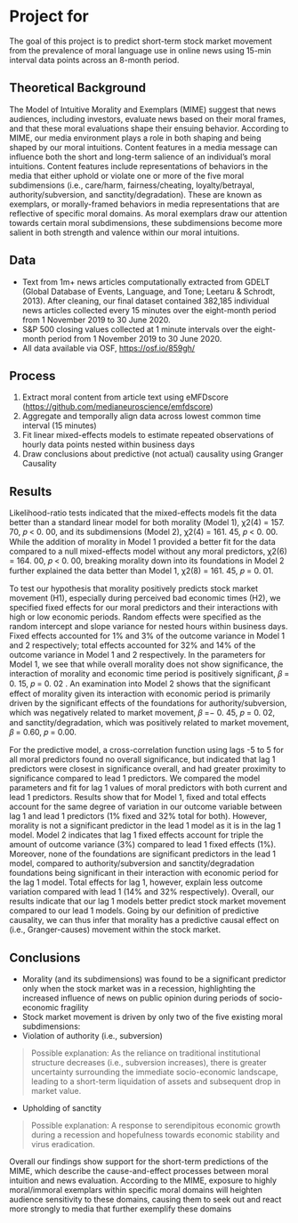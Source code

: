 # Project for
The goal of this project is to predict short-term stock market movement from the prevalence of moral language use in online news using 15-min interval data points across an 8-month period. 

## Theoretical Background
The Model of Intuitive Morality and Exemplars (MIME) suggest that news audiences, including investors, evaluate news based on their moral frames, and that these moral evaluations shape their ensuing behavior. According to MIME, our media environment plays a role in both shaping and being shaped by our moral intuitions. Content features in a media message can influence both the short and long-term salience of an individual’s moral intuitions. Content features include representations of behaviors in the media that either uphold or violate one or more of the five moral subdimensions (i.e., care/harm, fairness/cheating, loyalty/betrayal, authority/subversion, and sanctity/degradation). These are known as exemplars, or morally-framed behaviors in media representations that are reflective of specific moral domains. As moral exemplars draw our attention towards certain moral subdimensions, these subdimensions become more salient in both strength and valence within our moral intuitions.

## Data
- Text from 1m+ news articles computationally extracted from GDELT (Global Database of Events, Language, and Tone; Leetaru & Schrodt, 2013). After cleaning, our final dataset contained 382,185 individual news articles collected every 15 minutes over the eight-month period from 1 November 2019 to 30 June 2020.
- S&P 500 closing values collected at 1 minute intervals over the eight-month period from 1 November 2019 to 30 June 2020.
- All data available via OSF, https://osf.io/859gh/

## Process
1. Extract moral content from article text using eMFDscore (https://github.com/medianeuroscience/emfdscore)
2. Aggregate and temporally align data across lowest common time interval (15 minutes) 
3. Fit linear mixed-effects models to estimate repeated observations of hourly data points nested within business days
4. Draw conclusions about predictive (not actual) causality using Granger Causality

## Results
Likelihood-ratio tests indicated that the mixed-effects models fit the data better than a standard linear model for both morality (Model 1), χ2(4) = 157. 70, 𝑝 < 0. 00, and its subdimensions (Model 2), χ2(4) = 161. 45, 𝑝 < 0. 00. While the addition of morality in Model 1 provided a better fit for the data compared to a null mixed-effects model without any moral predictors, χ2(6) = 164. 00, 𝑝 < 0. 00, breaking morality down into its foundations in Model 2 further explained the data better than Model 1, χ2(8) = 161. 45, 𝑝 = 0. 01.

To test our hypothesis that morality positively predicts stock market movement (H1), especially during perceived bad economic times (H2), we specified fixed effects for our moral predictors and their interactions with high or low economic periods. Random effects were specified as the random intercept and slope variance for nested hours within business days. Fixed effects accounted for 1% and 3% of the outcome variance in Model 1 and 2 respectively; total effects accounted for 32% and 14% of the outcome variance in Model 1 and 2 respectively. In the parameters for Model 1, we see that while overall morality does not show significance, the interaction of morality and economic time period is positively significant, 𝛽 = 0. 15, 𝑝 = 0. 02 . An examination into Model 2 shows that the significant effect of morality given its interaction with economic period is primarily driven by the significant effects of the foundations for authority/subversion, which was negatively related to market movement, 𝛽 =− 0. 45, 𝑝 = 0. 02, and sanctity/degradation, which was positively related to market movement, 𝛽 = 0.60, 𝑝 = 0.00.

For the predictive model, a cross-correlation function using lags -5 to 5 for all moral predictors found no overall significance, but indicated that lag 1 predictors were closest in significance overall, and had greater proximity to significance compared to lead 1 predictors. We compared the model parameters and fit for lag 1 values of moral predictors with both current and lead 1 predictors. Results show that for Model 1, fixed and total effects account for the same degree of variation in our outcome variable between lag 1 and lead 1 predictors (1% fixed and 32% total for both). However, morality is not a significant predictor in the lead 1 model as it is in the lag 1 model. Model 2 indicates that lag 1 fixed effects account for triple the amount of outcome variance (3%) compared to lead 1 fixed effects (1%). Moreover, none of the foundations are significant predictors in the lead 1 model, compared to authority/subversion and sanctity/degradation foundations being significant in their interaction with economic period for the lag 1 model. Total effects for lag 1, however, explain less outcome variation compared with lead 1 (14% and 32% respectively). Overall, our results indicate that our lag 1 models better predict stock market movement compared to our lead 1 models. Going by our definition of predictive causality, we can thus infer that morality has a predictive causal effect on (i.e., Granger-causes) movement within the stock market.

## Conclusions
- Morality (and its subdimensions) was found to be a significant predictor only when the stock market was in a recession, highlighting the increased influence of news on public opinion during periods of socio-economic fragility
- Stock market movement is driven by only two of the five existing moral subdimensions: 
-   Violation of authority (i.e., subversion)
> Possible explanation: As the reliance on traditional institutional structure decreases (i.e., subversion increases), there is greater uncertainty surrounding the immediate socio-economic landscape, leading to a short-term liquidation of assets and subsequent drop in market value.
-   Upholding of sanctity
> Possible explanation: A response to serendipitous economic growth during a recession and hopefulness towards economic stability and virus eradication.

Overall our findings show support for the short-term predictions of the MIME, which describe the cause-and-effect processes between moral intuition and news evaluation. According to the MIME, exposure to highly moral/immoral exemplars within specific moral domains will heighten audience sensitivity to these domains, causing them to seek out and react more strongly to media that further exemplify these domains
